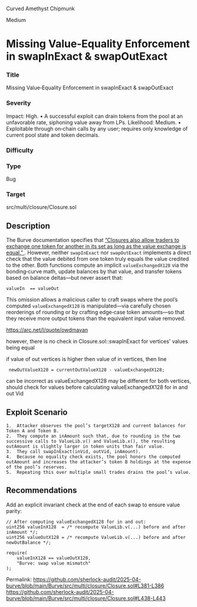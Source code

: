 Curved Amethyst Chipmunk

Medium

# Missing Value‐Equality Enforcement in swapInExact & swapOutExact

### Title
 Missing Value‐Equality Enforcement in swapInExact & swapOutExact

### Severity
Impact: High.
•	A successful exploit can drain tokens from the pool at an unfavorable rate, siphoning value away from LPs.
Likelihood: Medium.
•	Exploitable through on‐chain calls by any user; requires only knowledge of current pool state and token decimals.

### Difficulty


### Type
Bug

### Target
src/multi/closure/Closure.sol

## Description

The Burve documentation specifies that [“Closures also allow traders to exchange one token for another in its set as long as the value exchange is equal.” ](https://arc.net/l/quote/owdmavan). However, neither `swapInExact` nor `swapOutExact` implements a direct check that the value debited from one token truly equals the value credited to the other. Both functions compute an implicit `valueExchangedX128` via the bonding‐curve math, update balances by that value, and transfer tokens based on balance deltas—but never assert that:
```solidity
valueIn  == valueOut
```
This omission allows a malicious caller to craft swaps where the pool’s computed `valueExchangedX128` is manipulated—via carefully chosen reorderings of rounding or by crafting edge‐case token amounts—so that they receive more output tokens than the equivalent input value removed.

https://arc.net/l/quote/owdmavan

however, there is no check in Closure.sol::swapInExact for vertices' values being equal

if value of out vertices is higher then value of in vertices, then line 
```solidity
 newOutValueX128 = currentOutValueX128 - valueExchangedX128;
``` 

can be incorrect as valueExchangedX128 may be different for both vertices, 
should check for values before calculating valueExchangedX128 for in and out Vid

## Exploit Scenario
	1.	Attacker observes the pool’s targetX128 and current balances for Token A and Token B.
	2.	They compute an inAmount such that, due to rounding in the two successive calls to ValueLib.v() and ValueLib.x(), the resulting outAmount is slightly larger in token units than fair value.
	3.	They call swapInExact(inVid, outVid, inAmount).
	4.	Because no equality check exists, the pool honors the computed outAmount and increases the attacker’s token B holdings at the expense of the pool’s reserves.
	5.	Repeating this over multiple small trades drains the pool’s value.


## Recommendations
Add an explicit invariant check at the end of each swap to ensure value parity:
```solidity
// After computing valueExchangedX128 for in and out:
uint256 valueInX128  = /* recompute ValueLib.v(...) before and after inAmount */;
uint256 valueOutX128 = /* recompute ValueLib.v(...) before and after newOutBalance */;

require(
    valueInX128 == valueOutX128,
    "Burve: swap value mismatch"
);
```

Permalink:
https://github.com/sherlock-audit/2025-04-burve/blob/main/Burve/src/multi/closure/Closure.sol#L381-L386
https://github.com/sherlock-audit/2025-04-burve/blob/main/Burve/src/multi/closure/Closure.sol#L438-L443

